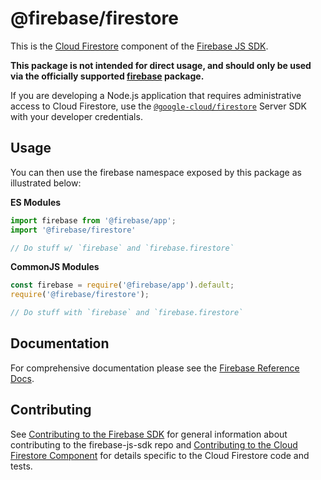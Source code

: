 # @firebase/firestore

This is the [Cloud Firestore](https://firebase.google.com/docs/firestore/) component of the
[Firebase JS SDK](https://www.npmjs.com/package/firebase).

**This package is not intended for direct usage, and should only be used via the officially
supported [firebase](https://www.npmjs.com/package/firebase) package.**

If you are developing a Node.js application that requires administrative access to Cloud Firestore,
use the [`@google-cloud/firestore`](https://www.npmjs.com/package/@google-cloud/firestore) Server
SDK with your developer credentials.

## Usage

You can then use the firebase namespace exposed by this package as illustrated
below:

**ES Modules**

```javascript
import firebase from '@firebase/app';
import '@firebase/firestore'

// Do stuff w/ `firebase` and `firebase.firestore`
```

**CommonJS Modules**

```javascript
const firebase = require('@firebase/app').default;
require('@firebase/firestore');

// Do stuff with `firebase` and `firebase.firestore`
```

## Documentation

For comprehensive documentation please see the [Firebase Reference
Docs][reference-docs].

[reference-docs]: https://firebase.google.com/docs/reference/js/

## Contributing
See [Contributing to the Firebase SDK](../../CONTRIBUTING.md) for general
information about contributing to the firebase-js-sdk repo and
[Contributing to the Cloud Firestore Component](./CONTRIBUTING.md) for
details specific to the Cloud Firestore code and tests.
